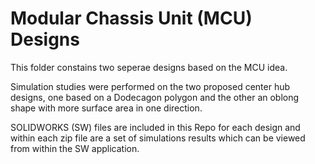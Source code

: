 # Modular Chassis Unit (MCU) Designs
This folder constains two seperae designs based on the MCU idea.

Simulation studies were performed on the two proposed center hub designs, one based on a Dodecagon polygon and the other an oblong shape with more surface area in one direction.

SOLIDWORKS (SW) files are included in this Repo for each design and within each zip file are a set of simulations results which can be viewed from within the SW application. 
